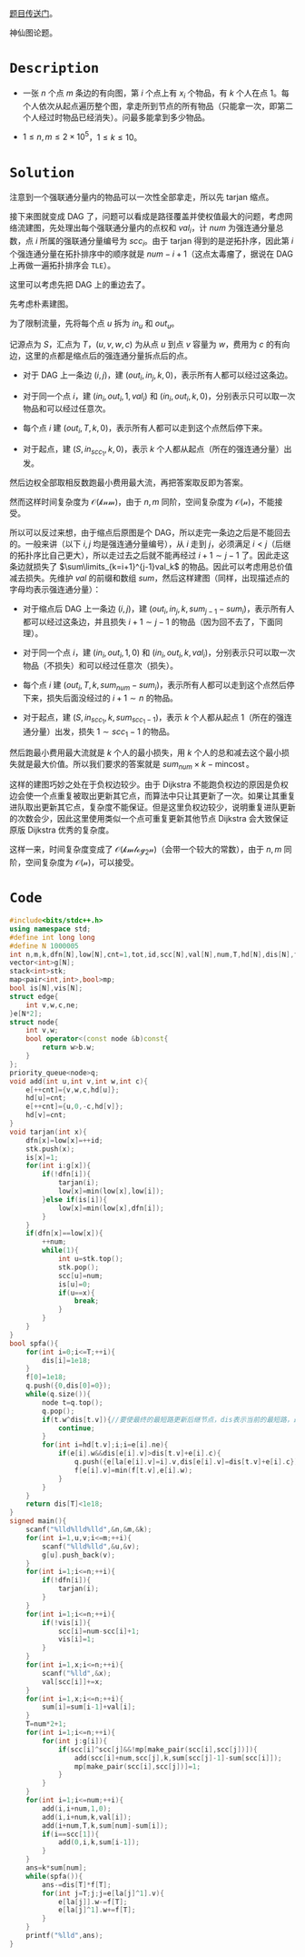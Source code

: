 [题目传送门](https://www.luogu.com.cn/problem/AT_abc214_h)。

神仙图论题。

# $\texttt{Description}$
- 一张 $n$ 个点 $m$ 条边的有向图，第 $i$ 个点上有 $x_i$ 个物品，有 $k$ 个人在点 $1$。每个人依次从起点遍历整个图，拿走所到节点的所有物品（只能拿一次，即第二个人经过时物品已经消失）。问最多能拿到多少物品。

- $1\le n,m\le 2\times 10^5$，$1\le k\le 10$。

# $\texttt{Solution}$

注意到一个强联通分量内的物品可以一次性全部拿走，所以先 tarjan 缩点。

接下来图就变成 DAG 了，问题可以看成是路径覆盖并使权值最大的问题，考虑网络流建图，先处理出每个强联通分量内的点权和 $val_i$，计 $num$ 为强连通分量总数，点 $i$ 所属的强联通分量编号为 $scc_i$。由于 tarjan 得到的是逆拓扑序，因此第 $i$ 个强连通分量在拓扑排序中的顺序就是 $num-i+1$（这点太毒瘤了，据说在 DAG 上再做一遍拓扑排序会 `TLE`）。

这里可以考虑先把 DAG 上的重边去了。

先考虑朴素建图。

为了限制流量，先将每个点 $u$ 拆为 $in_u$ 和 $out_u$。

记源点为 $S$，汇点为 $T$，$(u,v,w,c)$ 为从点 $u$ 到点 $v$ 容量为 $w$，费用为 $c$ 的有向边，这里的点都是缩点后的强连通分量拆点后的点。

- 对于 DAG 上一条边 $(i,j)$，建 $(out_i,in_j,k,0)$，表示所有人都可以经过这条边。

- 对于同一个点 $i$，建 $(in_i,out_i,1,val_i)$ 和 $(in_i,out_i,k,0)$，分别表示只可以取一次物品和可以经过任意次。

- 每个点 $i$ 建 $(out_i,T,k,0)$，表示所有人都可以走到这个点然后停下来。

- 对于起点，建 $(S,in_{scc_1},k,0)$，表示 $k$ 个人都从起点（所在的强连通分量）出发。

然后边权全部取相反数跑最小费用最大流，再把答案取反即为答案。

然而这样时间复杂度为 $\mathcal{O(knm)}$，由于 $n,m$ 同阶，空间复杂度为 $\mathcal{O(n)}$，不能接受。

所以可以反过来想，由于缩点后原图是个 DAG，所以走完一条边之后是不能回去的。一般来讲（以下 $i,j$ 均是强连通分量编号），从 $i$ 走到 $j$，必须满足 $i<j$（后继的拓扑序比自己更大），所以走过去之后就不能再经过 $i+1\sim j-1$ 了。因此走这条边就损失了 $\sum\limits_{k=i+1}^{j-1}val_k$ 的物品。因此可以考虑用总价值减去损失。先维护 $val$ 的前缀和数组 $sum$，然后这样建图（同样，出现描述点的字母均表示强连通分量）：

-  对于缩点后 DAG 上一条边 $(i,j)$，建 $(out_i,in_j,k,sum_{j-1}-sum_i)$，表示所有人都可以经过这条边，并且损失 $i+1\sim {j-1}$ 的物品（因为回不去了，下面同理）。

- 对于同一个点 $i$，建 $(in_i,out_i,1,0)$ 和 $(in_i,out_i,k,val_i)$，分别表示只可以取一次物品（不损失）和可以经过任意次（损失）。

- 每个点 $i$ 建 $(out_i,T,k,sum_{num}-sum_i)$，表示所有人都可以走到这个点然后停下来，损失后面没经过的 $i+1\sim n$ 的物品。

- 对于起点，建 $(S,in_{scc_1},k,sum_{scc_1-1})$，表示 $k$ 个人都从起点 $1$（所在的强连通分量）出发，损失 $1\sim scc_1-1$ 的物品。

然后跑最小费用最大流就是 $k$ 个人的最小损失，用 $k$ 个人的总和减去这个最小损失就是最大价值。所以我们要求的答案就是 $sum_{num}\times k-\operatorname{mincost}$。

这样的建图巧妙之处在于负权边较少。由于 Dijkstra 不能跑负权边的原因是负权边会使一个点重复被取出更新其它点，而算法中只让其更新了一次。如果让其重复进队取出更新其它点，复杂度不能保证。但是这里负权边较少，说明重复进队更新的次数会少，因此这里使用类似一个点可重复更新其他节点 Dijkstra 会大致保证原版 Dijkstra 优秀的复杂度。

这样一来，时间复杂度变成了 $\mathcal{O(km\log_2n)}$（会带一个较大的常数），由于 $n,m$ 同阶，空间复杂度为 $\mathcal{O(n)}$，可以接受。

# $\texttt{Code}$

```cpp
#include<bits/stdc++.h>
using namespace std;
#define int long long
#define N 1000005
int n,m,k,dfn[N],low[N],cnt=1,tot,id,scc[N],val[N],num,T,hd[N],dis[N],f[N],la[N],ans,sum[N];
vector<int>g[N];
stack<int>stk;
map<pair<int,int>,bool>mp;
bool is[N],vis[N];
struct edge{
	int v,w,c,ne;
}e[N*2];
struct node{
    int v,w;
    bool operator<(const node &b)const{
        return w>b.w;
    }
};
priority_queue<node>q;
void add(int u,int v,int w,int c){
	e[++cnt]={v,w,c,hd[u]};
	hd[u]=cnt;
	e[++cnt]={u,0,-c,hd[v]};
	hd[v]=cnt;
}
void tarjan(int x){
	dfn[x]=low[x]=++id;
	stk.push(x);
	is[x]=1;
	for(int i:g[x]){
		if(!dfn[i]){
			tarjan(i);
			low[x]=min(low[x],low[i]);
		}else if(is[i]){
			low[x]=min(low[x],dfn[i]);
		}
	}
	if(dfn[x]==low[x]){
		++num;
		while(1){
			int u=stk.top();
			stk.pop();
			scc[u]=num;
			is[u]=0;
			if(u==x){
				break;
			}
		}
	}
}
bool spfa(){
	for(int i=0;i<=T;++i){
		dis[i]=1e18;
	}
	f[0]=1e18;
	q.push({0,dis[0]=0});
	while(q.size()){
		node t=q.top();
		q.pop();
        if(t.w^dis[t.v]){//要使最终的最短路更新后继节点，dis表示当前的最短路，最终最短路肯定是某个“当前”的最短路，所以考虑是当前最短路就去更新后继，这使得一个点多次更新后继，带来大常数
            continue;
        }
		for(int i=hd[t.v];i;i=e[i].ne){
			if(e[i].w&&dis[e[i].v]>dis[t.v]+e[i].c){
				q.push({e[la[e[i].v]=i].v,dis[e[i].v]=dis[t.v]+e[i].c});
				f[e[i].v]=min(f[t.v],e[i].w);
			}
		}
	}
	return dis[T]<1e18;
}
signed main(){
	scanf("%lld%lld%lld",&n,&m,&k);
	for(int i=1,u,v;i<=m;++i){
		scanf("%lld%lld",&u,&v);
		g[u].push_back(v);
	}
	for(int i=1;i<=n;++i){
		if(!dfn[i]){
			tarjan(i);
		}
	}
	for(int i=1;i<=n;++i){
		if(!vis[i]){
            scc[i]=num-scc[i]+1;
            vis[i]=1;
        }
	}
	for(int i=1,x;i<=n;++i){
		scanf("%lld",&x);
		val[scc[i]]+=x;
	}
    for(int i=1,x;i<=n;++i){
		sum[i]=sum[i-1]+val[i];
	}
	T=num*2+1;
	for(int i=1;i<=n;++i){
		for(int j:g[i]){
			if(scc[i]^scc[j]&&!mp[make_pair(scc[i],scc[j])]){
				add(scc[i]+num,scc[j],k,sum[scc[j]-1]-sum[scc[i]]);
				mp[make_pair(scc[i],scc[j])]=1;
			}
		}
	}
	for(int i=1;i<=num;++i){
		add(i,i+num,1,0);
		add(i,i+num,k,val[i]);
		add(i+num,T,k,sum[num]-sum[i]);
		if(i==scc[1]){
			add(0,i,k,sum[i-1]);
		}
	}
    ans=k*sum[num];
	while(spfa()){
		ans-=dis[T]*f[T];
		for(int j=T;j;j=e[la[j]^1].v){
			e[la[j]].w-=f[T];
			e[la[j]^1].w+=f[T];
		}
	}
	printf("%lld",ans);
}
```